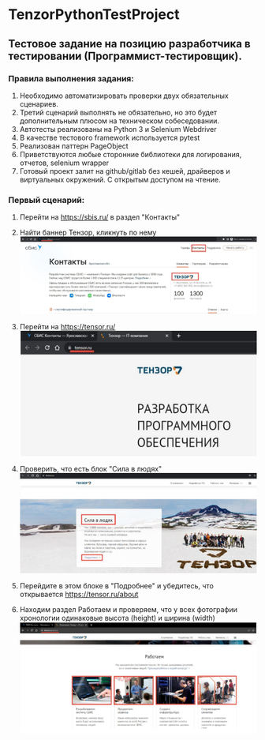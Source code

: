 # TenzorPythonTestProject

## Тестовое задание на позицию разработчика в тестировании (Программист-тестировщик).
### Правила выполнения задания:
1) Необходимо автоматизировать проверки двух обязательных сценариев.
2) Третий сценарий выполнять не обязательно, но это будет дополнительным плюсом на
техническом собеседовании.
3) Автотесты реализованы на Python 3 и Selenium Webdriver
4) В качестве тестового framework используется pytest
5) Реализован паттерн PageObject
6) Приветствуются любые сторонние библиотеки для логирования, отчетов, selenium
wrapper
7) Готовый проект залит на github/gitlab без кешей, драйверов и виртуальных
окружений. С открытым доступом на чтение.

### Первый сценарий:
1) Перейти на https://sbis.ru/ в раздел "Контакты"
2) Найти баннер Тензор, кликнуть по нему
![image alt](https://github.com/SeleznevSergei/TenzorPythonTestProject/blob/main/img/img1.png)
3) Перейти на https://tensor.ru/
![image alt](https://github.com/SeleznevSergei/TenzorPythonTestProject/blob/main/img/img2.png)

4) Проверить, что есть блок "Сила в людях"
![image alt](https://github.com/SeleznevSergei/TenzorPythonTestProject/blob/main/img/img3.png)

5) Перейдите в этом блоке в "Подробнее" и убедитесь, что открывается
https://tensor.ru/about
6) Находим раздел Работаем и проверяем, что у всех фотографии хронологии
одинаковые высота (height) и ширина (width)
![image alt](https://github.com/SeleznevSergei/TenzorPythonTestProject/blob/main/img/img4.png)
